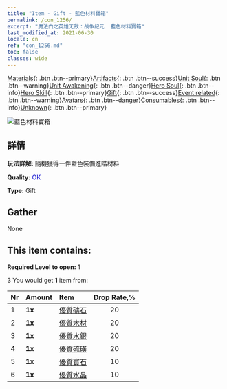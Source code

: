 ```yaml
---
title: "Item - Gift - 藍色材料寶箱"
permalink: /con_1256/
excerpt: "魔法门之英雄无敌：战争纪元  藍色材料寶箱"
last_modified_at: 2021-06-30
locale: cn
ref: "con_1256.md"
toc: false
classes: wide
---
```

 [Materials](/ItemsCN/){: .btn .btn--primary}[Artifacts](/ItemsCN/Artifacts/){: .btn .btn--success}[Unit Soul](/ItemsCN/UnitSoul/){: .btn .btn--warning}[Unit Awakening](/ItemsCN/UnitAwakening/){: .btn .btn--danger}[Hero Soul](/ItemsCN/HeroSoul/){: .btn .btn--info}[Hero Skill](/ItemsCN/HeroSkill/){: .btn .btn--primary}[Gift](/ItemsCN/Gift/){: .btn .btn--success}[Event related](/ItemsCN/Events/){: .btn .btn--warning}[Avatars](/ItemsCN/Avatars/){: .btn .btn--danger}[Consumables](/ItemsCN/Consumables/){: .btn .btn--info}[Unknown](/ItemsCN/Unknown/){: .btn .btn--primary}

 ![藍色材料寶箱](/images/t/i_304002.png)

## 詳情
 **玩法詳解:** 隨機獲得一件藍色裝備進階材料

 **Quality:** <span style="color: #0000CD">OK</span>

 **Type:** Gift

## Gather

  None

## This item contains:

 **Required Level to open:** 1

 3 You would get **1** item  from:

  | Nr | Amount |     Item    | Drop Rate,% |
  |:---|:-------|:------------|:---------:|
  | 1 |  **1x** | [優質礦石](/cn/Items/mat_12/) | 20 | 
  | 2 |  **1x** | [優質木材](/cn/Items/mat_13/) | 20 | 
  | 3 |  **1x** | [優質水銀](/cn/Items/mat_14/) | 20 | 
  | 4 |  **1x** | [優質硫磺](/cn/Items/mat_15/) | 20 | 
  | 5 |  **1x** | [優質寶石](/cn/Items/mat_16/) | 10 | 
  | 6 |  **1x** | [優質水晶](/cn/Items/mat_17/) | 10 | 
